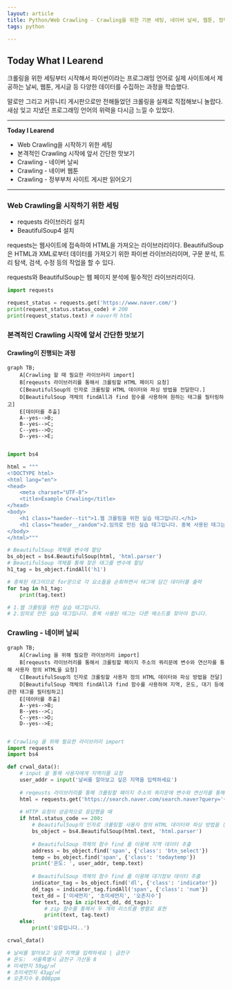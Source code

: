 ```yaml
---
layout: article
title: Python/Web Crawling - Crawling을 위한 기본 세팅, 네이버 날씨, 웹툰, 정부부처 사이트 Crawling | 부제 - 이게 프로그래밍의 힘인가?
tags: python

---
```


## **Today What I Learend**  

크롤링을 위한 세팅부터 시작해서 파이썬이라는 프로그래밍 언어로 실제 사이트에서 제공하는 날씨, 웹툰, 게시글 등 다양한 데이터를 수집하는 과정을 학습했다.

말로만 그리고 커뮤니티 게시판으로만 전해들었던 크롤링을 실제로 직접해보니 놀랍다. 새삼 잊고 지냈던 프로그래밍 언어의 위력을 다시금 느낄 수 있었다. 


---
**Today I Learend**
- Web Crawling을 시작하기 위한 세팅
- 본격적인 Crawling 시작에 앞서 간단한 맛보기
- Crawling - 네이버 날씨 
- Crawling - 네이버 웹툰
- Crawling - 정부부처 사이트 게시판 읽어오기

---




### Web Crawling을 시작하기 위한 세팅



- requests 라이브러리 설치
- BeautifulSoup4 설치

requests는 웹사이트에 접속하여 HTML을 가져오는 라이브러리이다. 
BeautifulSoup은 HTML과 XML로부터 데이터를 가져오기 위한 파이썬 라이브러리이며, 구문 분석, 트리 탐색, 검색, 수정 등의 작업을 할 수 있다.

requests와 BeautifulSoup는 웹 페이지 분석에 필수적인 라이브러리이다.

```python
import requests

request_status = requests.get('https://www.naver.com/')
print(request_status.status_code) # 200
print(request_status.text) # naver의 html

```

### 본격적인 Crawling 시작에 앞서 간단한 맛보기

#### Crawling이 진행되는 과정

```mermaid
graph TB;
    A[Crawling 할 때 필요한 라이브러리 import]
    B[reqeusts 라이브러리를 통해서 크롤링할 HTML 페이지 요청]
	C[BeautifulSoup의 인자로 크롤링할 HTML 데이터와 파싱 방법을 전달한다.]    
    D[BeautifulSoup 객체의 findAll과 find 함수를 사용하여 원하는 태그를 필터링하고]
	E[데이터를 추출]
    A--yes-->B;
    B--yes-->C;
    C--yes-->D;	
    D--yes-->E;
	
```


```python
import bs4

html = """
<!DOCTYPE html>
<html lang="en">
<head>
    <meta charset="UTF-8">
    <title>Example Crwaling</title>
</head>
<body>
    <h1 class="haeder--tit">1.웹 크롤링을 위한 실습 태그입니다.</h1>
    <h1 class="header__random">2.임의로 만든 실습 태그입니다. 중복 사용된 태그는 다른 메소드를 찾아야 합니다.</h1>
</body>
</html>"""

# BeautifulSoup 객체를 변수에 할당
bs_object = bs4.BeautifulSoup(html, 'html.parser')
# BeautifulSoup 객체를 통해 찾은 태그를 변수에 할당
h1_tag = bs_object.findAll('h1')

# 중복된 태그이므로 for문으로 각 요소들을 순회하면서 태그에 담긴 데이터를 출력
for tag in h1_tag:
    print(tag.text)

# 1.웹 크롤링을 위한 실습 태그입니다.
# 2.임의로 만든 실습 태그입니다. 중복 사용된 태그는 다른 메소드를 찾아야 합니다.

```


### Crawling - 네이버 날씨 


```mermaid
graph TB;
    A[Crawling 을 위해 필요한 라이브러리 import]
    B[reqeusts 라이브러리를 통해서 크롤링할 페이지 주소의 쿼리문에 변수와 연산자를 통해 사용자 정의 HTML을 요청]
	C[BeautifulSoup의 인자로 크롤링할 사용자 정의 HTML 데이터와 파싱 방법을 전달]    
    D[BeautifulSoup 객체의 findAll과 find 함수를 사용하여 지역, 온도, 대기 등에 관한 태그를 필터링하고]
	E[데이터를 추출]
    A--yes-->B;
    B--yes-->C;
    C--yes-->D;	
    D--yes-->E;
	
```

```python  
# Crawling 을 위해 필요한 라이브러리 import
import requests
import bs4

def crwal_data():
	# input 을 통해 사용자에게 지역이름 요청
    user_addr = input('날씨를 알아보고 싶은 지역을 입력하세요')
	
	# reqeusts 라이브러리를 통해 크롤링할 페이지 주소의 쿼리문에 변수와 연산자를 통해 사용자 정의 HTML을 요청
    html = requests.get('https://search.naver.com/search.naver?query='+ user_addr +'날씨')
	
	# HTTP 요청이 성공적으로 응답했을 때
    if html.status_code == 200:
		# BeautifulSoup의 인자로 크롤링할 사용자 정의 HTML 데이터와 파싱 방법을 전달
        bs_object = bs4.BeautifulSoup(html.text, 'html.parser')
		
        # BeautifulSoup 객체의 함수 find 를 이용해 지역 데이터 추출 
		address = bs_object.find('span', {'class': 'btn_select'})
        temp = bs_object.find('span', {'class': 'todaytemp'})
        print('온도: ', user_addr, temp.text)
		
		# BeautifulSoup 객체의 함수 find 를 이용해 대기정보 데이터 추출 
		indicator_tag = bs_object.find('dl', {'class': 'indicator'})
        dd_tags = indicator_tag.findAll('span', {'class': 'num'})
        text_dd = ['미세먼지', '초미세먼지', '오존지수']
        for text, tag in zip(text_dd, dd_tags):
            # zip 함수를 통해서 두 개의 리스트를 병렬로 표현
			print(text, tag.text)
    else:
        print('오류입니다..')

crwal_data()

# 날씨를 알아보고 싶은 지역을 입력하세요 | 금천구
# 온도:  서울특별시 금천구 가산동 8
# 미세먼지 59㎍/㎥
# 초미세먼지 43㎍/㎥
# 오존지수 0.008ppm
```


```python


```
